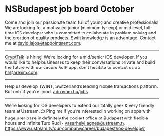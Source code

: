 # NSBudapest job board October

Come and join our passionate team full of young and creative professionals! We are looking for a motivated junior (minimum 1yr exp) or mid level, full-time iOS developer who is committed to collaborate in problem solving and the creation of quality products. Swift knowledge is an advantage. Contact me at [david.lajos@tappointment.com](mailto:david.lajos@tappointment.com).

-----------

[CryptTalk](https://www.crypttalk.com) is hiring! We’re looking for a mid/senior iOS developer. If you would like to help businesses to keep their conversations private and build the future with our secure VoIP app, don’t hesitate to contact us at: [hr@arenim.com](mailto:hr@arenim.com).

-----------

Help us develop TWINT, Switzerland’s leading mobile transactions platform. But only if you’re good.
[adnovum.hu/jobs](www.adnovum.hu/jobs)

-----------

We’re looking for iOS developers to extend our totally geek & very friendly team at Ustream. 📺 Ping me if you’re interested in working on apps with huge user base in definitely the coolest office of Budapest with flexible hours and infinite Turo Rudi - [vasarhelyi.agnes@ustream.tv](mailto:vasarhelyi.agnes@ustream.tv). https://www.ustream.tv/our-company/career/budapest/ios-developer
